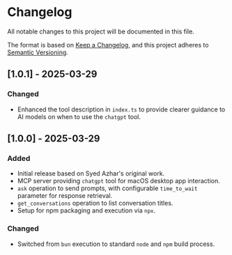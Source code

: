 # Changelog

All notable changes to this project will be documented in this file.

The format is based on [Keep a Changelog](https://keepachangelog.com/en/1.0.0/),
and this project adheres to [Semantic Versioning](https://semver.org/spec/v2.0.0.html).

## [1.0.1] - 2025-03-29

### Changed
- Enhanced the tool description in `index.ts` to provide clearer guidance to AI models on when to use the `chatgpt` tool.

## [1.0.0] - 2025-03-29

### Added
- Initial release based on Syed Azhar's original work.
- MCP server providing `chatgpt` tool for macOS desktop app interaction.
- `ask` operation to send prompts, with configurable `time_to_wait` parameter for response retrieval.
- `get_conversations` operation to list conversation titles.
- Setup for npm packaging and execution via `npx`.

### Changed
- Switched from `bun` execution to standard `node` and `npm` build process.
